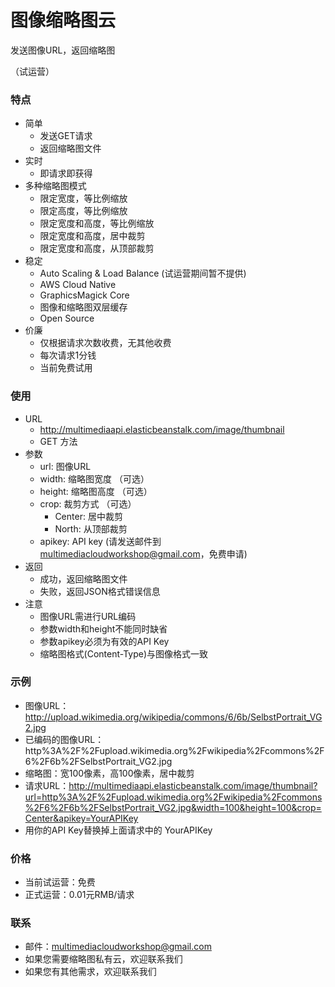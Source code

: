 # 图像缩略图云  

发送图像URL，返回缩略图    

（试运营）  
  
### 特点  
- 简单  
  - 发送GET请求  
  - 返回缩略图文件  
- 实时  
  - 即请求即获得  
- 多种缩略图模式  
  - 限定宽度，等比例缩放
  - 限定高度，等比例缩放
  - 限定宽度和高度，等比例缩放
  - 限定宽度和高度，居中裁剪
  - 限定宽度和高度，从顶部裁剪
- 稳定
  - Auto Scaling & Load Balance (试运营期间暂不提供) 
  - AWS Cloud Native
  - GraphicsMagick Core
  - 图像和缩略图双层缓存
  - Open Source
- 价廉  
  - 仅根据请求次数收费，无其他收费
  - 每次请求1分钱
  - 当前免费试用

### 使用
- URL
  - http://multimediaapi.elasticbeanstalk.com/image/thumbnail
  - GET 方法
- 参数
  - url: 图像URL   
  - width: 缩略图宽度 （可选）  
  - height: 缩略图高度 （可选）  
  - crop: 裁剪方式 （可选）  
    - Center: 居中裁剪
    - North: 从顶部裁剪
  - apikey: API key (请发送邮件到 multimediacloudworkshop@gmail.com，免费申请)
- 返回
  - 成功，返回缩略图文件
  - 失败，返回JSON格式错误信息
- 注意  
  - 图像URL需进行URL编码  
  - 参数width和height不能同时缺省  
  - 参数apikey必须为有效的API Key   
  - 缩略图格式(Content-Type)与图像格式一致  

### 示例  
- 图像URL：http://upload.wikimedia.org/wikipedia/commons/6/6b/SelbstPortrait_VG2.jpg  
- 已编码的图像URL：http%3A%2F%2Fupload.wikimedia.org%2Fwikipedia%2Fcommons%2F6%2F6b%2FSelbstPortrait_VG2.jpg  
- 缩略图：宽100像素，高100像素，居中裁剪 
- 请求URL：http://multimediaapi.elasticbeanstalk.com/image/thumbnail?url=http%3A%2F%2Fupload.wikimedia.org%2Fwikipedia%2Fcommons%2F6%2F6b%2FSelbstPortrait_VG2.jpg&width=100&height=100&crop=Center&apikey=YourAPIKey
- 用你的API Key替换掉上面请求中的 YourAPIKey

### 价格  
- 当前试运营：免费  
- 正式运营：0.01元RMB/请求  

### 联系  
- 邮件：multimediacloudworkshop@gmail.com  
- 如果您需要缩略图私有云，欢迎联系我们
- 如果您有其他需求，欢迎联系我们  


